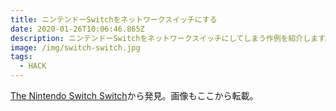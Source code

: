 ```yaml
---
title: ニンテンドーSwitchをネットワークスイッチにする
date: 2020-01-26T10:06:46.865Z
description: ニンテンドーSwitchをネットワークスイッチにしてしまう作例を紹介します。
image: /img/switch-switch.jpg
tags:
  - HACK
---
```

[The Nintendo Switch Switch](https://blog.cynthia.re/post/nintendo-switch-ethernet-switch)から発見。画像もここから転載。
